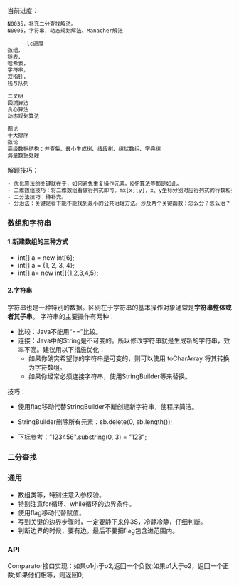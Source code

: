 当前进度：
```txt
N0035，补充二分查找解法。
N0005，字符串，动态规划解法、Manacher解法

----- lc进度
数组，
链表，
哈希表，
字符串，
双指针，
栈与队列

二叉树
回溯算法
贪心算法
动态规划算法

图论
十大排序
数论
高级数据结构：并查集、最小生成树、线段树、树状数组、字典树
海量数据处理

```

解题技巧：
```txt
- 优化算法的关键就在于，如何避免重复操作元素。KMP算法等都是如此。
- 二维数组技巧：将二维数组看做行列式即可。mx[x][y]，x、y坐标分别对应行列式的行数和列数。
- 二分法技巧：待补充。
- 分治法：关键是看下能不能找到最小的公共治理方法。涉及两个关键函数：怎么分？怎么治？

```

### 数组和字符串
#### 1.新建数组的三种方式
- int[] a = new int[6];
- int[] a = {1, 2, 3, 4};
- int[] a= new int[]{1,2,3,4,5};

#### 2.字符串
字符串也是一种特别的数据。区别在于字符串的基本操作对象通常是**字符串整体或者其子串**。
字符串的主要操作有两种：
- 比较：Java不能用“==”比较。
- 连接：Java中的String是不可变的。所以修改字符串就是生成新的字符串，效率不高。建议用以下措施优化：
    - 如果你确实希望你的字符串是可变的，则可以使用 toCharArray 将其转换为字符数组。
    - 如果你经常必须连接字符串，使用StringBuilder等来替换。
    
技巧：
- 使用flag移动代替StringBuilder不断创建新字符串，使程序简洁。
    
- StringBuilder删除所有元素：sb.delete(0, sb.length());
- 下标参考："123456".substring(0, 3) = "123";


### 二分查找

### 通用
- 数组类等，特别注意入参校验。
- 特别注意for循环、while循环的边界条件。
- 使用flag移动代替赋值。
- 写到关键的边界步骤时，一定要静下来停3S，冷静冷静，仔细判断。
- 判断边界的时候，要有边。最后不要把flag包含进范围内。


### API
Comparator<T>接口实现：如果o1小于o2,返回一个负数;如果o1大于o2，返回一个正数;如果他们相等，则返回0;
